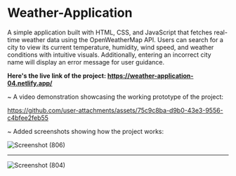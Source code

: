 # Weather-Application
A simple application built with HTML, CSS, and JavaScript that fetches real-time weather data using the OpenWeatherMap API. Users can search for a city to view its current temperature, humidity, wind speed, and weather conditions with intuitive visuals. Additionally, entering an incorrect city name will display an error message for user guidance.

**Here's the live link of the project: https://weather-application-04.netlify.app/**

~ A video demonstration showcasing the working prototype of the project:

https://github.com/user-attachments/assets/75c9c8ba-d9b0-43e3-9556-c4bfee2feb55

~ Added screenshots showing how the project works:

![Screenshot (806)](https://github.com/user-attachments/assets/3f5aacbb-01c3-4126-9cce-e844f4e826de)

<hr>

![Screenshot (804)](https://github.com/user-attachments/assets/22d6115b-4b66-4403-9ce2-2192aa182020)


